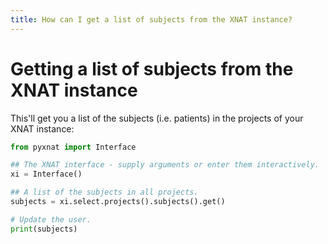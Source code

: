 ```yaml
---
title: How can I get a list of subjects from the XNAT instance?
---
```


# Getting a list of subjects from the XNAT instance

This'll get you a list of the subjects (i.e. patients) in the projects of your XNAT instance:

```python
from pyxnat import Interface

## The XNAT interface - supply arguments or enter them interactively.
xi = Interface()

## A list of the subjects in all projects.
subjects = xi.select.projects().subjects().get()

# Update the user.
print(subjects)
```
